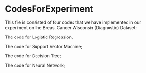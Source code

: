 # CodesForExperiment
This file is consisted of four codes that we have implemented in our experiment on the Breast Cancer Wisconsin (Diagnostic) Dataset: 

The code for Logistic Regression;

The code for Support Vector Machine;

The code for Decision Tree;

The code for Neural Network;
